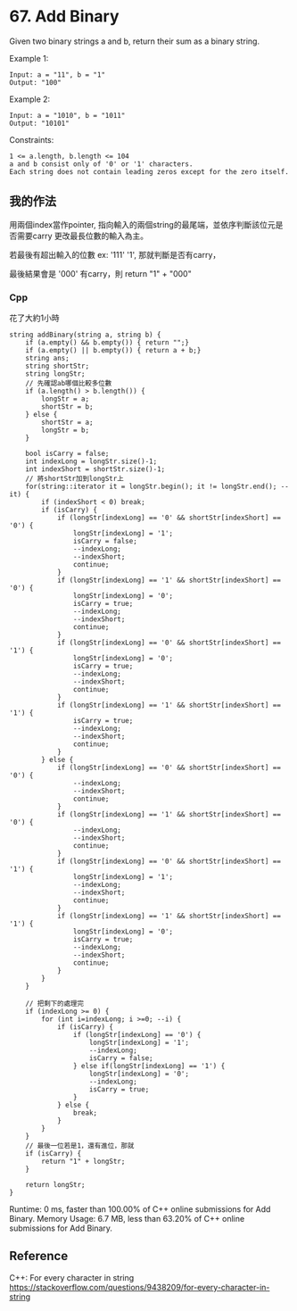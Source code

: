 # 67. Add Binary

Given two binary strings a and b, return their sum as a binary string.

Example 1:
```
Input: a = "11", b = "1"
Output: "100"
```
Example 2:

```
Input: a = "1010", b = "1011"
Output: "10101"
 ```

Constraints:
```
1 <= a.length, b.length <= 104
a and b consist only of '0' or '1' characters.
Each string does not contain leading zeros except for the zero itself.
```

## 我的作法

用兩個index當作pointer, 指向輸入的兩個string的最尾端，並依序判斷該位元是否需要carry
更改最長位數的輸入為主。

若最後有超出輸入的位數 ex: '111' '1', 那就判斷是否有carry，

最後結果會是 '000' 有carry，則 return "1" + "000"

### Cpp

花了大約1小時

```c++=
string addBinary(string a, string b) {
    if (a.empty() && b.empty()) { return "";}
    if (a.empty() || b.empty()) { return a + b;}
    string ans;
    string shortStr;
    string longStr;
    // 先確認ab哪個比較多位數
    if (a.length() > b.length()) {
        longStr = a;
        shortStr = b;
    } else {
        shortStr = a;
        longStr = b;
    }

    bool isCarry = false;
    int indexLong = longStr.size()-1;
    int indexShort = shortStr.size()-1;
    // 將shortStr加到longStr上
    for(string::iterator it = longStr.begin(); it != longStr.end(); --it) {
        if (indexShort < 0) break;
        if (isCarry) {
            if (longStr[indexLong] == '0' && shortStr[indexShort] == '0') {
                longStr[indexLong] = '1';
                isCarry = false;
                --indexLong;
                --indexShort;
                continue;
            }
            if (longStr[indexLong] == '1' && shortStr[indexShort] == '0') {
                longStr[indexLong] = '0';
                isCarry = true;
                --indexLong;
                --indexShort;
                continue;
            }
            if (longStr[indexLong] == '0' && shortStr[indexShort] == '1') {
                longStr[indexLong] = '0';
                isCarry = true;
                --indexLong;
                --indexShort;
                continue;
            }
            if (longStr[indexLong] == '1' && shortStr[indexShort] == '1') {
                isCarry = true;
                --indexLong;
                --indexShort;
                continue;
            }
        } else {
            if (longStr[indexLong] == '0' && shortStr[indexShort] == '0') {
                --indexLong;
                --indexShort;
                continue;
            }
            if (longStr[indexLong] == '1' && shortStr[indexShort] == '0') {
                --indexLong;
                --indexShort;
                continue;
            }
            if (longStr[indexLong] == '0' && shortStr[indexShort] == '1') {
                longStr[indexLong] = '1';
                --indexLong;
                --indexShort;
                continue;
            }
            if (longStr[indexLong] == '1' && shortStr[indexShort] == '1') {
                longStr[indexLong] = '0';
                isCarry = true;
                --indexLong;
                --indexShort;
                continue;
            }
        }
    }

    // 把剩下的處理完
    if (indexLong >= 0) {
        for (int i=indexLong; i >=0; --i) {
            if (isCarry) {
                if (longStr[indexLong] == '0') {
                    longStr[indexLong] = '1';
                    --indexLong;
                    isCarry = false;
                } else if(longStr[indexLong] == '1') {
                    longStr[indexLong] = '0';
                    --indexLong;
                    isCarry = true;
                }
            } else {
                break;
            }
        }
    }
    // 最後一位若是1，還有進位，那就
    if (isCarry) {
        return "1" + longStr;
    }

    return longStr;
}
```
Runtime: 0 ms, faster than 100.00% of C++ online submissions for Add Binary.
Memory Usage: 6.7 MB, less than 63.20% of C++ online submissions for Add Binary.

## Reference

C++: For every character in string
https://stackoverflow.com/questions/9438209/for-every-character-in-string
